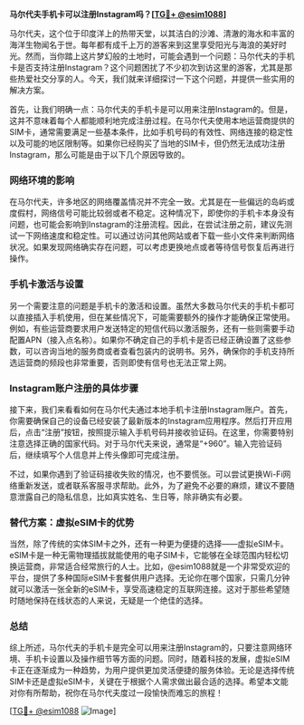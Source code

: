 **马尔代夫手机卡可以注册Instagram吗？[[TG💪+ @esim1088](https://t.me/s/esim1088)]**

马尔代夫，这个位于印度洋上的热带天堂，以其洁白的沙滩、清澈的海水和丰富的海洋生物闻名于世。每年都有成千上万的游客来到这里享受阳光与海浪的美好时光。然而，当你踏上这片梦幻般的土地时，可能会遇到一个问题：马尔代夫的手机卡是否支持注册Instagram？这个问题困扰了不少初次到访这里的游客，尤其是那些热爱社交分享的人。今天，我们就来详细探讨一下这个问题，并提供一些实用的解决方案。

首先，让我们明确一点：马尔代夫的手机卡是可以用来注册Instagram的。但是，这并不意味着每个人都能顺利地完成注册过程。在马尔代夫使用本地运营商提供的SIM卡，通常需要满足一些基本条件，比如手机号码的有效性、网络连接的稳定性以及可能的地区限制等。如果你已经购买了当地的SIM卡，但仍然无法成功注册Instagram，那么可能是由于以下几个原因导致的。

### 网络环境的影响

在马尔代夫，许多地区的网络覆盖情况并不完全一致。尤其是在一些偏远的岛屿或度假村，网络信号可能比较弱或者不稳定。这种情况下，即使你的手机卡本身没有问题，也可能会影响到Instagram的注册流程。因此，在尝试注册之前，建议先测试一下网络速度和稳定性。可以通过访问其他网站或者下载一些小文件来判断网络状况。如果发现网络确实存在问题，可以考虑更换地点或者等待信号恢复后再进行操作。

### 手机卡激活与设置

另一个需要注意的问题是手机卡的激活和设置。虽然大多数马尔代夫的手机卡都可以直接插入手机使用，但在某些情况下，可能需要额外的操作才能确保正常使用。例如，有些运营商要求用户发送特定的短信代码以激活服务，还有一些则需要手动配置APN（接入点名称）。如果你不确定自己的手机卡是否已经正确设置了这些参数，可以咨询当地的服务商或者查看包装内的说明书。另外，确保你的手机支持所选运营商的频段也非常重要，否则即使有信号也无法正常上网。

### Instagram账户注册的具体步骤

接下来，我们来看看如何在马尔代夫通过本地手机卡注册Instagram账户。首先，你需要确保自己的设备已经安装了最新版本的Instagram应用程序。然后打开应用后，点击“注册”按钮，按照提示输入手机号码并接收验证码。在这里，你需要特别注意选择正确的国家代码。对于马尔代夫来说，通常是“+960”。输入完验证码后，继续填写个人信息并上传头像即可完成注册。

不过，如果你遇到了验证码接收失败的情况，也不要慌张。可以尝试更换Wi-Fi网络重新发送，或者联系客服寻求帮助。此外，为了避免不必要的麻烦，建议不要随意泄露自己的隐私信息，比如真实姓名、生日等，除非确实有必要。

### 替代方案：虚拟eSIM卡的优势

当然，除了传统的实体SIM卡之外，还有一种更为便捷的选择——虚拟eSIM卡。eSIM卡是一种无需物理插拔就能使用的电子SIM卡，它能够在全球范围内轻松切换运营商，非常适合经常旅行的人士。比如，@esim1088就是一个非常受欢迎的平台，提供了多种国际eSIM卡套餐供用户选择。无论你在哪个国家，只需几分钟就可以激活一张全新的eSIM卡，享受高速稳定的互联网连接。这对于那些希望随时随地保持在线状态的人来说，无疑是一个绝佳的选择。

### 总结

综上所述，马尔代夫的手机卡是完全可以用来注册Instagram的，只要注意网络环境、手机卡设置以及操作细节等方面的问题。同时，随着科技的发展，虚拟eSIM卡正在逐渐成为一种趋势，为用户提供更加灵活便捷的服务体验。无论是选择传统SIM卡还是虚拟eSIM卡，关键在于根据个人需求做出最合适的选择。希望本文能对你有所帮助，祝你在马尔代夫度过一段愉快而难忘的旅程！

[[TG💪+ @esim1088](https://t.me/s/esim1088) ![Image](https://i.postimg.cc/4NQfJmqS/Snipaste-2025-05-13-00-14-12.png)]